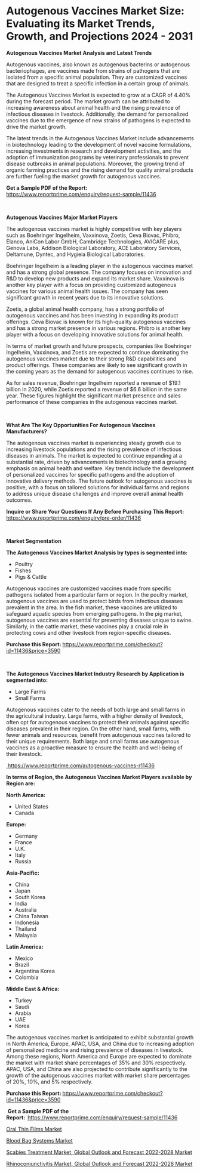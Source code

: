 <p><h1>Autogenous Vaccines Market Size: Evaluating its Market Trends, Growth, and Projections 2024 - 2031</h1></p><p><strong>Autogenous Vaccines Market Analysis and Latest Trends</strong></p>
<p><p>Autogenous vaccines, also known as autogenous bacterins or autogenous bacteriophages, are vaccines made from strains of pathogens that are isolated from a specific animal population. They are customized vaccines that are designed to treat a specific infection in a certain group of animals.</p><p>The Autogenous Vaccines Market is expected to grow at a CAGR of 4.40% during the forecast period. The market growth can be attributed to increasing awareness about animal health and the rising prevalence of infectious diseases in livestock. Additionally, the demand for personalized vaccines due to the emergence of new strains of pathogens is expected to drive the market growth.</p><p>The latest trends in the Autogenous Vaccines Market include advancements in biotechnology leading to the development of novel vaccine formulations, increasing investments in research and development activities, and the adoption of immunization programs by veterinary professionals to prevent disease outbreaks in animal populations. Moreover, the growing trend of organic farming practices and the rising demand for quality animal products are further fueling the market growth for autogenous vaccines.</p></p>
<p><strong>Get a Sample PDF of the Report:&nbsp;</strong> <a href="https://www.reportprime.com/enquiry/request-sample/11436">https://www.reportprime.com/enquiry/request-sample/11436</a></p>
<p>&nbsp;</p>
<p><strong>Autogenous Vaccines Major Market Players</strong></p>
<p><p>The autogenous vaccines market is highly competitive with key players such as Boehringer Ingelheim, Vaxxinova, Zoetis, Ceva Biovac, Phibro, Elanco, AniCon Labor GmbH, Cambridge Technologies, AVICARE plus, Genova Labs, Addison Biological Laboratory, ACE Laboratory Services, Deltamune, Dyntec, and Hygieia Biological Laboratories.</p><p>Boehringer Ingelheim is a leading player in the autogenous vaccines market and has a strong global presence. The company focuses on innovation and R&D to develop new products and expand its market share. Vaxxinova is another key player with a focus on providing customized autogenous vaccines for various animal health issues. The company has seen significant growth in recent years due to its innovative solutions.</p><p>Zoetis, a global animal health company, has a strong portfolio of autogenous vaccines and has been investing in expanding its product offerings. Ceva Biovac is known for its high-quality autogenous vaccines and has a strong market presence in various regions. Phibro is another key player with a focus on developing innovative solutions for animal health.</p><p>In terms of market growth and future prospects, companies like Boehringer Ingelheim, Vaxxinova, and Zoetis are expected to continue dominating the autogenous vaccines market due to their strong R&D capabilities and product offerings. These companies are likely to see significant growth in the coming years as the demand for autogenous vaccines continues to rise.</p><p>As for sales revenue, Boehringer Ingelheim reported a revenue of $19.1 billion in 2020, while Zoetis reported a revenue of $6.6 billion in the same year. These figures highlight the significant market presence and sales performance of these companies in the autogenous vaccines market.</p></p>
<p>&nbsp;</p>
<p><strong>What Are The Key Opportunities For Autogenous Vaccines Manufacturers?</strong></p>
<p><p>The autogenous vaccines market is experiencing steady growth due to increasing livestock populations and the rising prevalence of infectious diseases in animals. The market is expected to continue expanding at a substantial rate, driven by advancements in biotechnology and a growing emphasis on animal health and welfare. Key trends include the development of personalized vaccines for specific pathogens and the adoption of innovative delivery methods. The future outlook for autogenous vaccines is positive, with a focus on tailored solutions for individual farms and regions to address unique disease challenges and improve overall animal health outcomes.</p></p>
<p><strong>Inquire or Share Your Questions If Any Before Purchasing This Report:</strong> <a href="https://www.reportprime.com/enquiry/pre-order/11436">https://www.reportprime.com/enquiry/pre-order/11436</a></p>
<p>&nbsp;</p>
<p><strong>Market Segmentation</strong></p>
<p><strong>The Autogenous Vaccines Market Analysis by types is segmented into:</strong></p>
<p><ul><li>Poultry</li><li>Fishes</li><li>Pigs & Cattle</li></ul></p>
<p><p>Autogenous vaccines are customized vaccines made from specific pathogens isolated from a particular farm or region. In the poultry market, autogenous vaccines are used to protect birds from infectious diseases prevalent in the area. In the fish market, these vaccines are utilized to safeguard aquatic species from emerging pathogens. In the pig market, autogenous vaccines are essential for preventing diseases unique to swine. Similarly, in the cattle market, these vaccines play a crucial role in protecting cows and other livestock from region-specific diseases.</p></p>
<p><strong>Purchase this Report:&nbsp;</strong><a href="https://www.reportprime.com/checkout?id=11436&price=3590">https://www.reportprime.com/checkout?id=11436&price=3590</a></p>
<p>&nbsp;</p>
<p><strong>The Autogenous Vaccines Market Industry Research by Application is segmented into:</strong></p>
<p><ul><li>Large Farms</li><li>Small Farms</li></ul></p>
<p><p>Autogenous vaccines cater to the needs of both large and small farms in the agricultural industry. Large farms, with a higher density of livestock, often opt for autogenous vaccines to protect their animals against specific diseases prevalent in their region. On the other hand, small farms, with fewer animals and resources, benefit from autogenous vaccines tailored to their unique requirements. Both large and small farms use autogenous vaccines as a proactive measure to ensure the health and well-being of their livestock.</p></p>
<p><a href="https://www.reportprime.com/autogenous-vaccines-r11436">&nbsp;https://www.reportprime.com/autogenous-vaccines-r11436</a></p>
<p><strong>In terms of Region, the Autogenous Vaccines Market Players available by Region are:</strong></p>
<p>
    <p> <strong> North America: </strong>
        <ul>
            <li>United States</li>
            <li>Canada</li>
        </ul>
        </p> 
    <p> <strong> Europe: </strong>
        <ul>
            <li>Germany</li>
            <li>France</li>
            <li>U.K.</li>
            <li>Italy</li>
            <li>Russia</li>
        </ul>
        </p> 
    <p> <strong> Asia-Pacific: </strong>
        <ul>
            <li>China</li>
            <li>Japan</li>
            <li>South Korea</li>
            <li>India</li>
            <li>Australia</li>
            <li>China Taiwan</li>
            <li>Indonesia</li>
            <li>Thailand</li>
            <li>Malaysia</li>
        </ul>
        </p> 
    <p> <strong> Latin America: </strong>
        <ul>
            <li>Mexico</li>
            <li>Brazil</li>
            <li>Argentina Korea</li>
            <li>Colombia</li>
        </ul>
        </p> 
    <p> <strong> Middle East & Africa: </strong>
        <ul>
            <li>Turkey</li>
            <li>Saudi</li>
            <li>Arabia</li>
            <li>UAE</li>
            <li>Korea</li>
        </ul>
    </p>
    </p>
<p><p>The autogenous vaccines market is anticipated to exhibit substantial growth in North America, Europe, APAC, USA, and China due to increasing adoption of personalized medicine and rising prevalence of diseases in livestock. Among these regions, North America and Europe are expected to dominate the market with market share percentages of 35% and 30% respectively. APAC, USA, and China are also projected to contribute significantly to the growth of the autogenous vaccines market with market share percentages of 20%, 10%, and 5% respectively.</p></p>
<p><strong>Purchase this Report: </strong><a href="https://www.reportprime.com/checkout?id=11436&price=3590">https://www.reportprime.com/checkout?id=11436&price=3590</a></p>
<p>&nbsp;<strong>Get a Sample PDF of the Report:&nbsp;&nbsp;</strong><a href="https://www.reportprime.com/enquiry/request-sample/11436">https://www.reportprime.com/enquiry/request-sample/11436</a></p>
<p><strong></strong></p>
<p><p><a href="https://github.com/CliffMedina6/Market-Research-Report-List-6/blob/main/oral-thin-films-market.md">Oral Thin Films Market</a></p><p><a href="https://medium.com/@akshatreportprime/blood-bag-systems-market-a-global-and-regional-analysis-focus-on-end-user-product-and-region-f35979c56bca">Blood Bag Systems Market</a></p><p><a href="https://issuu.com/reportprime-2/docs/scabies-treatment-market-global-out_7de4428913c32a">Scabies Treatment Market, Global Outlook and Forecast 2022-2028 Market</a></p><p><a href="https://issuu.com/reportprime-2/docs/rhinoconjunctivitis-market-global-o_d31a5886557db5">Rhinoconjunctivitis Market, Global Outlook and Forecast 2022-2028 Market</a></p></p>